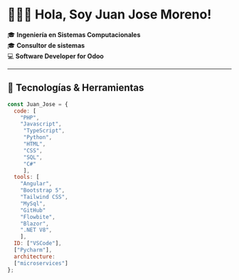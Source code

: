 ﻿# 👨🏾‍💻 Hola, Soy Juan Jose Moreno!

🎓 **Ingeniería en Sistemas Computacionales**  
🎓 **Consultor de sistemas**  
💻 **Software Developer for Odoo**

---

## 🔧 Tecnologías & Herramientas

```javascript
const Juan_Jose = {
  code: [
    "PHP",
    "Javascript",
     "TypeScript",
     "Python",
     "HTML",
     "CSS",
     "SQL",
     "C#"
     ],
  tools: [
    "Angular",
    "Bootstrap 5",
    "Tailwind CSS",
    "MySql",
    "GitHub"
    "Flowbite",
    "Blazor",
    ".NET V8",
    ],
  ID: ["VSCode"],
  ["Pycharm"],
  architecture:
  ["microservices"]
};
```

